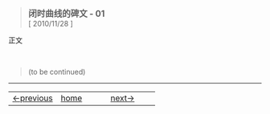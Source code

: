 > <big> **闭时曲线的碑文 - 01** </big>  
> [ 2010/11/28 ]   

正文

<br/>  

> (to be continued)
---

<table width=100%>
<tr>
    <td width=33%> <a href="004"> ←previous </a> </td>
    <td width=34%> <a href="../../README"> home </a> </td>
    <td width=33%> <a href="005"> next→ </a> </td>
</tr>
</table>

